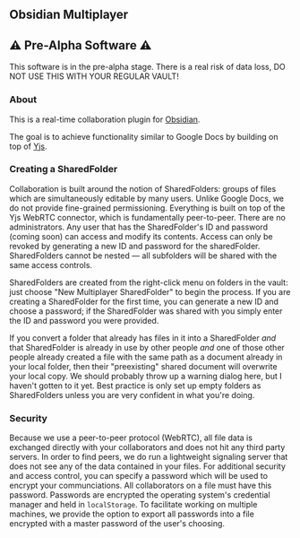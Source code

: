 ## Obsidian Multiplayer
## ⚠️ Pre-Alpha Software ⚠ ️ 
This software is in the pre-alpha stage. There is a real risk of data loss, DO NOT USE THIS WITH YOUR REGULAR VAULT!

### About
This is a real-time collaboration plugin for [Obsidian](https://obsidian.md).

The goal is to achieve functionality similar to Google Docs by building on top of [Yjs](www.yjs.dev). 
### Creating a SharedFolder
Collaboration is built around the notion of SharedFolders: groups of files which are simultaneously editable by many users. Unlike Google Docs, we do not provide fine-grained permissioning. Everything is built on top of the Yjs WebRTC connector, which is fundamentally peer-to-peer. There are no administrators. Any user that has the SharedFolder's ID and password (coming soon) can access and modify its contents. Access can only be revoked by generating a new ID and password for the sharedFolder. SharedFolders cannot be nested — all subfolders will be shared with the same access controls.

SharedFolders are created from the right-click menu on folders in the vault: just choose "New Multiplayer SharedFolder" to begin the process. If you are creating a SharedFolder for the first time, you can generate a new ID and choose a password; if the SharedFolder was shared with you simply enter the ID and password you were provided.

If you convert a folder that already has files in it into a SharedFolder _and_ that SharedFolder is already in use by other people _and_ one of those other people already created a file with the same path as a document already in your local folder, then their "preexisting" shared document will overwrite your local copy. We should probably throw up a warning dialog here, but I haven't gotten to it yet. Best practice is only set up empty folders as SharedFolders unless you are very confident in what you're doing.

### Security
Because we use a peer-to-peer protocol (WebRTC), all file data is exchanged directly with your collaborators and does not hit any third party servers. In order to find peers, we do run a lightweight signaling server that does not see any of the data contained in your files. For additional security and access control, you can specify a password which will be used to encrypt your communciations. All collaborators on a file must have this password. Passwords are encrypted the operating system's credential manager and held in `localStorage`. To facilitate working on multiple machines, we provide the option to export all passwords into a file encrypted with a master password of the user's choosing.